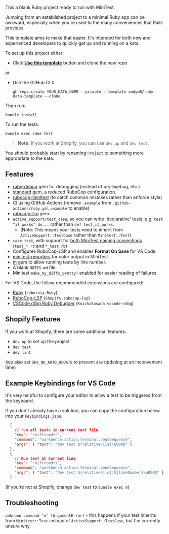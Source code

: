 This a blank Ruby project ready to run with MiniTest.

Jumping from an established project to a minimal Ruby app can be awkward, especially when you're used to the many conveniences that Rails provides.

This template aims to make that easier. It's intended for both new and experienced developers to quickly get up and running on a kata.

To set up this project either:

- Click [**Use this template**](https://github.com/andyw8/ruby-kata-template/generate) button and clone the new repo

or

- Use the GitHub CLI:

  ```
  gh repo create YOUR_KATA_NAME --private --template andyw8/ruby-kata-template --clone
  ```

Then run:

```
bundle install
```

To run the tests:

```
bundle exec rake test
```

> **Note:** If you work at Shopify, you can use `dev up` and `dev test`.

You should probably start by renaming `Project` to something more appropriate to the kata.

## Features

- [ruby-debug](https://github.com/ruby/debug) gem for debugging (instead of pry-byebug, etc.)
- [standard](https://github.com/testdouble/standard) gem, a reduced RuboCop configuration.
- [rubocop-minitest](https://github.com/rubocop/rubocop-minitest) (to catch common mistakes rather than enforce style)
- CI using GitHub Actions (remove `.example` from `.github-actions/ruby.yml.example` to enable)
- [rubocop-lsp](https://rubygems.org/gems/rubocop-lsp) gem
- `active_support/test_case`, so you can write 'declarative' tests, e.g. `test "it works" do...` rather than `def test_it_works`.
  - (Note: This means your tests need to inherit from `ActiveSupport::TestCase` rather than `Minitest::Test`)
- `rake test`, with support for [both MiniTest naming conventions](https://minitest.rubystyle.guide/#file-naming) (`test_*.rb` and `*_test.rb`)
- Configures RuboCop-LSP and enables **Format On Save** for VS Code
- [minitest-reporters](https://github.com/minitest-reporters/minitest-reporters) for color output in MiniTest
- [m](https://github.com/qrush/m) gem to allow running tests by line number.
- A blank `NOTES.md` file
- Minitest `make_my_diffs_pretty!` enabled for easier reading of failures

For VS Code, the follow recommended extensions are configured:

- [Ruby](https://marketplace.visualstudio.com/items?itemName=rebornix.Ruby) (`rebornix.Ruby`)
- [RuboCop-LSP](https://marketplace.visualstudio.com/items?itemName=Shopify.rubocop-lsp) (`Shopify.rubocop-lsp`)
- [VSCode rdbg Ruby Debugger](https://marketplace.visualstudio.com/items?itemName=KoichiSasada.vscode-rdbg) (`KoichiSasada.vscode-rdbg`)

## Shopify Features

If you work at Shopify, there are some additional features:

- `dev up` to set up the project
- `dev test`
- `dev lint`

(we also set `DEV_NO_AUTO_UPDATE` to prevent `dev` updating at an inconvenient time)

## Example Keybindings for VS Code

It's very helpful to configure your editor to allow a test to be triggered from the keyboard.

If you don't already have a solution, you can copy the configuration below into your `keybindings.json`.

```json
  {
    // run all tests in current test file
    "key": "shift+cmd+r",
    "command": "workbench.action.terminal.sendSequence",
    "args": { "text": "dev test ${relativeFile}\u000D" }
  },
  {
    // Run test at Current line
    "key": "shift+cmd+i",
    "command": "workbench.action.terminal.sendSequence",
    "args": { "text": "dev test ${relativeFile}:${lineNumber}\u000D" }
  }
```

(if you're not at Shopify, change `dev test` to `bundle exec m`)

## Troubleshooting

`unknown command 'm' (ArgumentError)` - this happens if your test inherits from `Minitest::Test` instead of
`ActiveSupport::TestCase`, but I'm currently unsure why.
